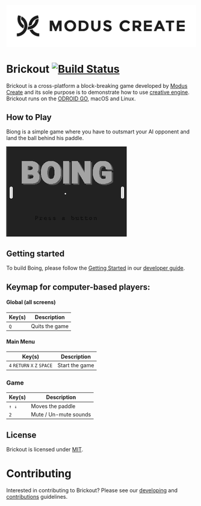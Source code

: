 [![Modus Create](./md/img/modus.logo.svg)](https://moduscreate.com)

# Brickout [![Build Status](https://ci.moduscreate.com/buildStatus/icon?job=ModusCreateOrg/genus/master&build=1)](https://ci.moduscreate.com/job/ModusCreateOrg/job/genus/job/master/1/)

Brickout is a cross-platform a block-breaking game developed by [Modus Create](https://moduscreate.com) and its sole purpose is to demonstrate how to use [creative engine](https://github.com/moduscreateorg/creative-engine). Brickout runs on the [ODROID GO](https://www.hardkernel.com/shop/odroid-go/), macOS and Linux.

## How to Play
Biong is a simple game where you have to outsmart your AI opponent and land the ball behind his paddle. 

![brickout-gameplay.gif](./md/img/boing-gameplay.gif)


## Getting started
To build Boing, please follow the [Getting Started](./md/DEVELOPING.md#getting-started) in our [developer guide](./md/DEVELOPING.md).


## Keymap for computer-based players:

#### Global (all screens)
| Key(s) | Description |
| --- | --- |
| `Q` | Quits the game |


#### Main Menu
| Key(s) | Description |
| --- | --- |
| `4` `RETURN` `X` `Z` `SPACE` | Start the game |


### Game
| Key(s) | Description |
| --- | --- |
|`↑ ↓` | Moves the paddle |
|`2` | Mute / Un-mute sounds |


## License
Brickout is licensed under [MIT](https://opensource.org/licenses/MIT).

# Contributing
Interested in contributing to Brickout? Please see our [developing](./md/DEVELOPING.md) and [contributions](./md/CONTRIBUTIONS.MD) guidelines. 
